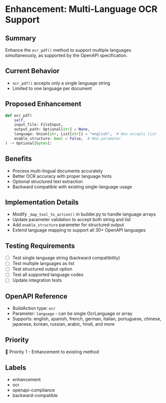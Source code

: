 # Enhancement: Multi-Language OCR Support

## Summary
Enhance the `ocr_pdf()` method to support multiple languages simultaneously, as supported by the OpenAPI specification.

## Current Behavior
- `ocr_pdf()` accepts only a single language string
- Limited to one language per document

## Proposed Enhancement
```python
def ocr_pdf(
    self,
    input_file: FileInput,
    output_path: Optional[str] = None,
    language: Union[str, List[str]] = "english",  # Now accepts list
    enable_structure: bool = False,  # New parameter
) -> Optional[bytes]:
```

## Benefits
- Process multi-lingual documents accurately
- Better OCR accuracy with proper language hints
- Optional structured text extraction
- Backward compatible with existing single-language usage

## Implementation Details
- Modify `_map_tool_to_action()` in builder.py to handle language arrays
- Update parameter validation to accept both string and list
- Add `enable_structure` parameter for structured output
- Extend language mapping to support all 30+ OpenAPI languages

## Testing Requirements
- [ ] Test single language string (backward compatibility)
- [ ] Test multiple languages as list
- [ ] Test structured output option
- [ ] Test all supported language codes
- [ ] Update integration tests

## OpenAPI Reference
- BuildAction type: `ocr`
- Parameter: `language` - can be single OcrLanguage or array
- Supports: english, spanish, french, german, italian, portuguese, chinese, japanese, korean, russian, arabic, hindi, and more

## Priority
🔵 Priority 1 - Enhancement to existing method

## Labels
- enhancement
- ocr
- openapi-compliance
- backward-compatible